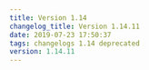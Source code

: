 ```yaml
---
title: Version 1.14
changelog_title: Version 1.14.11
date: 2019-07-23 17:50:37 
tags: changelogs 1.14 deprecated
version: 1.14.11
---
```

<script src="https://gist.github.com/spinnaker-release/76e14bf88350b9b84d6e8d5904647cb0.js"/>
